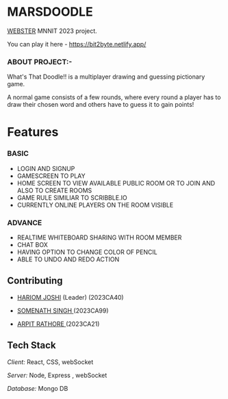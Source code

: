 # MARSDOODLE
[WEBSTER](https://sac.mnnit.ac.in/codesangam)  MNNIT 2023 project.

You can play it here - https://bit2byte.netlify.app/

### ABOUT PROJECT:-
What's That Doodle!! is a multiplayer drawing and guessing pictionary game.

A normal game consists of a few rounds, where every round a player has to draw their chosen word and others have to guess it to gain points!
# Features
### BASIC
- LOGIN AND SIGNUP 
- GAMESCREEN TO PLAY
- HOME SCREEN TO VIEW AVAILABLE PUBLIC ROOM OR TO JOIN AND ALSO TO CREATE ROOMS
- GAME RULE SIMILIAR TO SCRIBBLE.IO
- CURRENTLY ONLINE PLAYERS ON THE ROOM VISIBLE

### ADVANCE 
- REALTIME WHITEBOARD SHARING WITH ROOM MEMBER
- CHAT BOX
- HAVING OPTION TO CHANGE COLOR OF PENCIL
- ABLE TO UNDO AND REDO ACTION



## Contributing

- <a href="https://github.com/HariomJoshi">HARIOM JOSHI</a> (Leader) (2023CA40)

- <a href="https://github.com/itsnarutouzumaki">SOMENATH SINGH <a>(2023CA99)

- <a href="https://github.com/ArpitRathore2020">ARPIT RATHORE <a> (2023CA21) 

## Tech Stack

*Client:* React, CSS, webSocket

*Server:* Node, Express , webSocket

*Database:* Mongo DB

